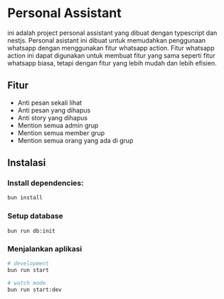 # Personal Assistant

ini adalah project personal assistant yang dibuat dengan typescript dan nestjs. Personal asistant ini dibuat untuk
memudahkan penggunaan whatsapp dengan menggunakan fitur whatsapp action. Fitur whatsapp action ini dapat digunakan untuk
membuat fitur yang sama seperti fitur whatsapp biasa, tetapi dengan fitur yang lebih mudah dan lebih efisien.

## Fitur

- Anti pesan sekali lihat
- Anti pesan yang dihapus
- Anti story yang dihapus
- Mention semua admin grup
- Mention semua member grup
- Mention semua orang yang ada di grup

## Instalasi

### Install dependencies:

```bash
bun install
```


### Setup database

```
bun run db:init
```

### Menjalankan aplikasi

```bash
# development
bun run start

# watch mode
bun run start:dev
```